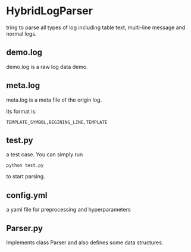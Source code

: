 # HybridLogParser
tring to parse all types of log including table text, multi-line message and normal logs.

## demo.log
demo.log is a raw log data demo.

## meta.log
meta.log is a meta file of the origin log. 

Its  format is:

```csv
TEMPLATE_SYMBOL,BEGINING_LINE,TEMPLATE
```

## test.py

a test case. You can simply run 

``` shell
python test.py
```

to start parsing.

## config.yml

a yaml file for preprocessing and hyperparameters

## Parser.py

Implements class Parser and also defines some data structures.